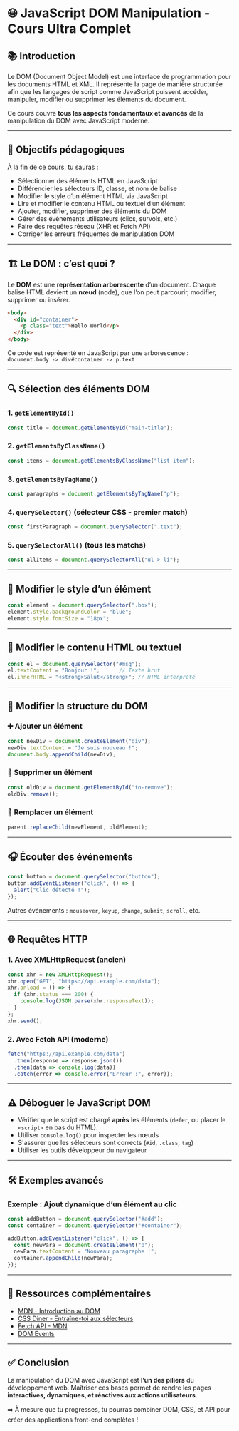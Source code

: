 
# 🌐 JavaScript DOM Manipulation - Cours Ultra Complet

## 📚 Introduction

Le DOM (Document Object Model) est une interface de programmation pour les documents HTML et XML. Il représente la page de manière structurée afin que les langages de script comme JavaScript puissent accéder, manipuler, modifier ou supprimer les éléments du document.

Ce cours couvre **tous les aspects fondamentaux et avancés** de la manipulation du DOM avec JavaScript moderne.

---

## 🧠 Objectifs pédagogiques

À la fin de ce cours, tu sauras :
- Sélectionner des éléments HTML en JavaScript
- Différencier les sélecteurs ID, classe, et nom de balise
- Modifier le style d’un élément HTML via JavaScript
- Lire et modifier le contenu HTML ou textuel d’un élément
- Ajouter, modifier, supprimer des éléments du DOM
- Gérer des événements utilisateurs (clics, survols, etc.)
- Faire des requêtes réseau (XHR et Fetch API)
- Corriger les erreurs fréquentes de manipulation DOM

---

## 🏗️ Le DOM : c’est quoi ?

Le **DOM** est une **représentation arborescente** d’un document. Chaque balise HTML devient un **nœud** (node), que l’on peut parcourir, modifier, supprimer ou insérer.

```html
<body>
  <div id="container">
    <p class="text">Hello World</p>
  </div>
</body>
```

Ce code est représenté en JavaScript par une arborescence : `document.body -> div#container -> p.text`

---

## 🔍 Sélection des éléments DOM

### 1. `getElementById()`
```js
const title = document.getElementById("main-title");
```

### 2. `getElementsByClassName()`
```js
const items = document.getElementsByClassName("list-item");
```

### 3. `getElementsByTagName()`
```js
const paragraphs = document.getElementsByTagName("p");
```

### 4. `querySelector()` (sélecteur CSS - premier match)
```js
const firstParagraph = document.querySelector(".text");
```

### 5. `querySelectorAll()` (tous les matchs)
```js
const allItems = document.querySelectorAll("ul > li");
```

---

## 🎨 Modifier le style d’un élément

```js
const element = document.querySelector(".box");
element.style.backgroundColor = "blue";
element.style.fontSize = "18px";
```

---

## 📝 Modifier le contenu HTML ou textuel

```js
const el = document.querySelector("#msg");
el.textContent = "Bonjour !";      // Texte brut
el.innerHTML = "<strong>Salut</strong>"; // HTML interprété
```

---

## 🧱 Modifier la structure du DOM

### ➕ Ajouter un élément
```js
const newDiv = document.createElement("div");
newDiv.textContent = "Je suis nouveau !";
document.body.appendChild(newDiv);
```

### 🧹 Supprimer un élément
```js
const oldDiv = document.getElementById("to-remove");
oldDiv.remove();
```

### 🔁 Remplacer un élément
```js
parent.replaceChild(newElement, oldElement);
```

---

## 🎧 Écouter des événements

```js
const button = document.querySelector("button");
button.addEventListener("click", () => {
  alert("Clic détecté !");
});
```

Autres événements : `mouseover`, `keyup`, `change`, `submit`, `scroll`, etc.

---

## 🌐 Requêtes HTTP

### 1. Avec **XMLHttpRequest** (ancien)
```js
const xhr = new XMLHttpRequest();
xhr.open("GET", "https://api.example.com/data");
xhr.onload = () => {
  if (xhr.status === 200) {
    console.log(JSON.parse(xhr.responseText));
  }
};
xhr.send();
```

### 2. Avec **Fetch API** (moderne)
```js
fetch("https://api.example.com/data")
  .then(response => response.json())
  .then(data => console.log(data))
  .catch(error => console.error("Erreur :", error));
```

---

## ⚠️ Déboguer le JavaScript DOM

- Vérifier que le script est chargé **après** les éléments (`defer`, ou placer le `<script>` en bas du HTML).
- Utiliser `console.log()` pour inspecter les nœuds
- S'assurer que les sélecteurs sont corrects (`#id`, `.class`, `tag`)
- Utiliser les outils développeur du navigateur

---

## 🛠️ Exemples avancés

### Exemple : Ajout dynamique d’un élément au clic

```js
const addButton = document.querySelector("#add");
const container = document.querySelector("#container");

addButton.addEventListener("click", () => {
  const newPara = document.createElement("p");
  newPara.textContent = "Nouveau paragraphe !";
  container.appendChild(newPara);
});
```

---

## 📖 Ressources complémentaires

- [MDN - Introduction au DOM](https://developer.mozilla.org/fr/docs/Web/API/Document_Object_Model/Introduction)
- [CSS Diner - Entraîne-toi aux sélecteurs](https://flukeout.github.io/)
- [Fetch API - MDN](https://developer.mozilla.org/fr/docs/Web/API/Fetch_API)
- [DOM Events](https://developer.mozilla.org/fr/docs/Web/API/Event)

---

## ✅ Conclusion

La manipulation du DOM avec JavaScript est **l’un des piliers** du développement web. Maîtriser ces bases permet de rendre les pages **interactives, dynamiques, et réactives aux actions utilisateurs**.

➡️ À mesure que tu progresses, tu pourras combiner DOM, CSS, et API pour créer des applications front-end complètes !
